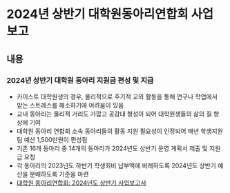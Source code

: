 2024년 상반기 대학원동아리연합회 사업보고
===

## 내용

### 2024년 상반기 대학원 동아리 지원금 편성 및 지급
- 카이스트 대학원생의 경우, 물리적으로 주기적 교외 활동을 통해 연구나 학업에서 받는 스트레스를 해소하기에 어려움이 있음
- 교내 동아리는 물리적 거리도 가깝고 공감대 형성이 되어 대학원생들의 삶의 질 향상에 기여
- 대학원 동아리 연합회 소속 동아리들의 활동 지원 필요성이 인정되어 매년 학생지원팀 예산 1,500만원이 편성됨
- 기존 16개 동아리 중 14개의 동아리가 2024년도 상반기 운영 계획서 제출 및 지원금 요청
- 각 동아리의 2023년도 하반기 학생회비 납부액에 비례하도록 2024년도 상반기 예산을 분배하도록 기준을 마련
- [대학원 동아리연합회: 2024년도 상반기 사업보고서](세부계획서.md)